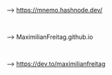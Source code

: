

--> https://mnemo.hashnode.dev/

<br>

--> MaximilianFreitag.github.io


<br>

--> https://dev.to/maximilianfreitag



